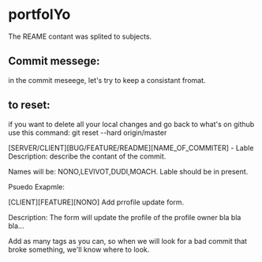 # portfolYo
The REAME contant was splited to subjects.

## Commit messege:
in the commit meseege, let's try to keep a consistant fromat.

## to reset:
if you want to delete all your local changes and go back to what's on github use this command:
 git reset --hard origin/master

[SERVER/CLIENT][BUG/FEATURE/README][NAME_OF_COMMITER] - Lable
Description: describe the contant of the commit.

Names will be: NONO,LEVIVOT,DUDI,MOACH.
Lable should be in present.

Psuedo Exapmle:


[CLIENT][FEATURE][NONO] Add prrofile update form.

Description: The form will update the profile of the profile owner bla bla bla...


Add as many tags as you can, 
so when we will look for a bad commit that broke something,
we'll know where to look.